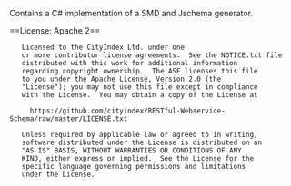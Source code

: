 Contains a C# implementation of a SMD and Jschema generator.

==License: Apache 2==

       Licensed to the CityIndex Ltd. under one
       or more contributor license agreements.  See the NOTICE.txt file
       distributed with this work for additional information
       regarding copyright ownership.  The ASF licenses this file
       to you under the Apache License, Version 2.0 (the
       "License"); you may not use this file except in compliance
       with the License.  You may obtain a copy of the License at

         https://github.com/cityindex/RESTful-Webservice-Schema/raw/master/LICENSE.txt

       Unless required by applicable law or agreed to in writing,
       software distributed under the License is distributed on an
       "AS IS" BASIS, WITHOUT WARRANTIES OR CONDITIONS OF ANY
       KIND, either express or implied.  See the License for the
       specific language governing permissions and limitations
       under the License.